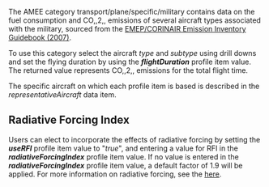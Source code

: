 The AMEE category transport/plane/specific/military contains data on the
fuel consumption and CO,,2,, emissions of several aircraft types
associated with the military, sourced from the [EMEP/CORINAIR Emission
Inventory Guidebook
(2007)](http://www.eea.europa.eu/publications/EMEPCORINAIR5/page017.html).

To use this category select the aircraft *type* and *subtype* using
drill downs and set the flying duration by using the
***flightDuration*** profile item value. The returned value represents
CO,,2,, emissions for the total flight time.

The specific aircraft on which each profile item is based is described
in the *representativeAircraft* data item.

## Radiative Forcing Index

Users can elect to incorporate the effects of radiative forcing by
setting the ***useRFI*** profile item value to "*true*", and entering a
value for RFI in the ***radiativeForcingIndex*** profile item value. If
no value is entered in the ***radiativeForcingIndex*** profile item
value, a default factor of 1.9 will be applied. For more information on
radiative forcing, see the [here](Radiative_Forcing_Index).
